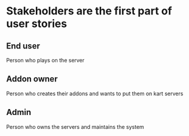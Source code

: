# Stakeholders are the first part of user stories

## End user

Person who plays on the server

## Addon owner

Person who creates their addons and wants to put them on kart servers

## Admin

Person who owns the servers and maintains the system